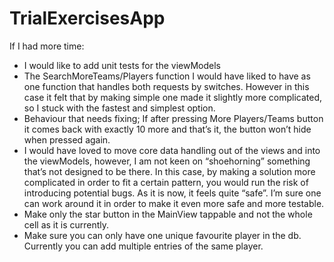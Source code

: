 # TrialExercisesApp

If I had more time:

- I would like to add unit tests for the viewModels
- The SearchMoreTeams/Players function I would have liked to have as one function that handles both requests by switches. However in this case it felt that by making simple one made it slightly more complicated, so I stuck with the fastest and simplest option. 
- Behaviour that needs fixing; If after pressing More Players/Teams button it comes back with exactly 10 more and that’s it, the button won’t hide when pressed again.
- I would have loved to move core data handling out of the views and into the viewModels, however, I am not keen on “shoehorning” something that’s not designed to be there. In this case, by making a solution more complicated in order to fit a certain pattern, you would run the risk of introducing potential bugs. As it is now, it feels quite “safe”. I’m sure one can work around it in order to make it even more safe and more testable. 
- Make only the star button in the MainView tappable and not the whole cell as it is currently.
- Make sure you can only have one unique favourite player in the db. Currently you can add multiple entries of the same player.
